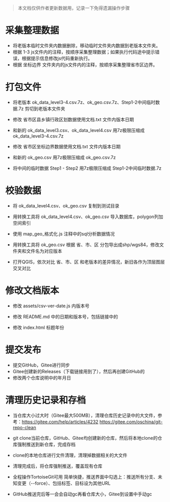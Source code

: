 > 本文档仅供作者更新数据用，记录一下免得遗漏操作步骤

# 采集整理数据
- 将老版本临时文件夹内数据删除，移动临时文件夹内数据到老版本文件夹。
- 根据 1-3 js文件内的注释，按顺序采集整理数据；如果执行代码途中提示错误，根据提示信息修改js代码重新执行。
- 根据 坐标边界 文件夹内的js文件内的注释，按顺序采集整理省市区边界。


# 打包文件
- 将老版本 ok_data_level3-4.csv.7z、ok_geo.csv.7z、Step1-2中间临时数据.7z 剪切到老版本文件夹

- 修改 省市区县乡镇行政区划数据使用文档.txt 文件内版本日期
- 和新的 ok_data_level3.csv、ok_data_level4.csv 用7z极限压缩成 ok_data_level3-4.csv.7z

- 修改 省市区坐标边界数据使用文档.txt 文件内版本日期
- 和新的 ok_geo.csv 用7z极限压缩成 ok_geo.csv.7z

- 将中间的临时数据 Step1 - Step2 用7z极限压缩成 Step1-2中间临时数据.7z


# 校验数据
- 将 ok_data_level4.csv、ok_geo.csv 复制到测试目录
- 用转换工具将 ok_data_level4.csv、ok_geo.csv 导入数据库，polygon列加空间索引
- 使用 map_geo_格式化.js 注释中的sql分析数据情况

- 用转换工具将 ok_geo.csv 根据 省、市、区 分包导出成shp/wgs84，修改文件夹和文件名为对应版本
- 打开QGIS，依次对比 省、市、区 和老版本的差异情况，新旧各作为顶层图层交叉对比


# 修改文档版本
- 修改 assets/csv-ver-date.js 内版本号
- 修改 README.md 中的日期和版本号，包括链接中的

- 修改 index.html 标题年份


# 提交发布
- 提交GitHub，Gitee进行同步
- Gitee创建新的Releases（下载链接用到了），然后再创建GitHub的
- 修改两个仓库说明中的年月日


# 清理历史记录和存档
- 当仓库大小过大时（Gitee最大500MB），清理仓库历史记录中的大文件，参考：https://gitee.com/help/articles/4232   https://gitee.com/oschina/git-repo-clean
- git clone当前仓库，GitHub、Gitee均创建新的仓库，然后将本地clone的仓库强制推送到新仓库，完成存档
- clone的本地仓库进行文件清理，清理掉数据相关的大文件
- 清理完成后，将仓库强制推送，覆盖现有仓库

- 全程操作TortoiseGit可用 简单快捷，推送界面中勾选上：推送所有分支、未知变更（--force）、包括标签、目标设为其他URL
- GitHub推送完后等一会会自动gc再看仓库大小，Gitee到设置中手动gc
